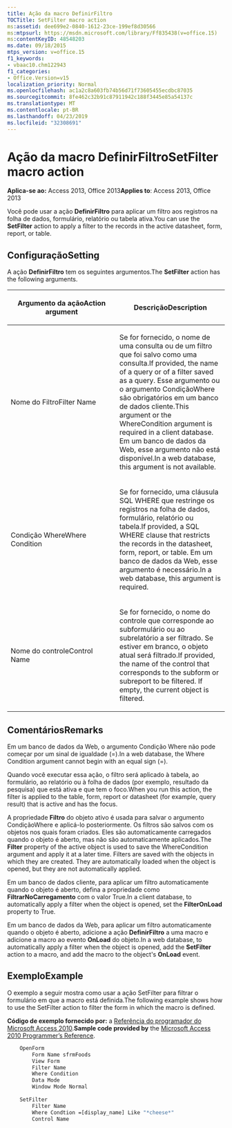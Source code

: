 ```yaml
---
title: Ação da macro DefinirFiltro
TOCTitle: SetFilter macro action
ms:assetid: dee699e2-0840-1612-23ce-199ef8d30566
ms:mtpsurl: https://msdn.microsoft.com/library/Ff835438(v=office.15)
ms:contentKeyID: 48548203
ms.date: 09/18/2015
mtps_version: v=office.15
f1_keywords:
- vbaac10.chm122943
f1_categories:
- Office.Version=v15
localization_priority: Normal
ms.openlocfilehash: ac1a2c8a603fb74b56d71f73605455ecdbc87035
ms.sourcegitcommit: 8fe462c32b91c87911942c188f3445e85a54137c
ms.translationtype: MT
ms.contentlocale: pt-BR
ms.lasthandoff: 04/23/2019
ms.locfileid: "32308691"
---
```

# <a name="setfilter-macro-action"></a><span data-ttu-id="2e9c6-102">Ação da macro DefinirFiltro</span><span class="sxs-lookup"><span data-stu-id="2e9c6-102">SetFilter macro action</span></span>

<span data-ttu-id="2e9c6-103">**Aplica-se ao:** Access 2013, Office 2013</span><span class="sxs-lookup"><span data-stu-id="2e9c6-103">**Applies to**: Access 2013, Office 2013</span></span>

<span data-ttu-id="2e9c6-104">Você pode usar a ação **DefinirFiltro** para aplicar um filtro aos registros na folha de dados, formulário, relatório ou tabela ativa.</span><span class="sxs-lookup"><span data-stu-id="2e9c6-104">You can use the **SetFilter** action to apply a filter to the records in the active datasheet, form, report, or table.</span></span>

## <a name="setting"></a><span data-ttu-id="2e9c6-105">Configuração</span><span class="sxs-lookup"><span data-stu-id="2e9c6-105">Setting</span></span>

<span data-ttu-id="2e9c6-106">A ação **DefinirFiltro** tem os seguintes argumentos.</span><span class="sxs-lookup"><span data-stu-id="2e9c6-106">The **SetFilter** action has the following arguments.</span></span>

<table>
<colgroup>
<col style="width: 50%" />
<col style="width: 50%" />
</colgroup>
<thead>
<tr class="header">
<th><p><span data-ttu-id="2e9c6-107">Argumento da ação</span><span class="sxs-lookup"><span data-stu-id="2e9c6-107">Action argument</span></span></p></th>
<th><p><span data-ttu-id="2e9c6-108">Descrição</span><span class="sxs-lookup"><span data-stu-id="2e9c6-108">Description</span></span></p></th>
</tr>
</thead>
<tbody>
<tr class="odd">
<td><p><span data-ttu-id="2e9c6-109">Nome do Filtro</span><span class="sxs-lookup"><span data-stu-id="2e9c6-109">Filter Name</span></span></p></td>
<td><p><span data-ttu-id="2e9c6-110">Se for fornecido, o nome de uma consulta ou de um filtro que foi salvo como uma consulta.</span><span class="sxs-lookup"><span data-stu-id="2e9c6-110">If provided, the name of a query or of a filter saved as a query.</span></span> <span data-ttu-id="2e9c6-111">Esse argumento ou o argumento CondiçãoWhere são obrigatórios em um banco de dados cliente.</span><span class="sxs-lookup"><span data-stu-id="2e9c6-111">This argument or the WhereCondition argument is required in a client database.</span></span> <span data-ttu-id="2e9c6-112">Em um banco de dados da Web, esse argumento não está disponível.</span><span class="sxs-lookup"><span data-stu-id="2e9c6-112">In a web database, this argument is not available.</span></span></p></td>
</tr>
<tr class="even">
<td><p><span data-ttu-id="2e9c6-113">Condição Where</span><span class="sxs-lookup"><span data-stu-id="2e9c6-113">Where Condition</span></span></p></td>
<td><p><span data-ttu-id="2e9c6-114">Se for fornecido, uma cláusula SQL WHERE que restringe os registros na folha de dados, formulário, relatório ou tabela.</span><span class="sxs-lookup"><span data-stu-id="2e9c6-114">If provided, a SQL WHERE clause that restricts the records in the datasheet, form, report, or table.</span></span> <span data-ttu-id="2e9c6-115">Em um banco de dados da Web, esse argumento é necessário.</span><span class="sxs-lookup"><span data-stu-id="2e9c6-115">In a web database, this argument is required.</span></span></p></td>
</tr>
<tr class="odd">
<td><p><span data-ttu-id="2e9c6-116">Nome do controle</span><span class="sxs-lookup"><span data-stu-id="2e9c6-116">Control Name</span></span></p></td>
<td><p><span data-ttu-id="2e9c6-p103">Se for fornecido, o nome do controle que corresponde ao subformulário ou ao subrelatório a ser filtrado. Se estiver em branco, o objeto atual será filtrado.</span><span class="sxs-lookup"><span data-stu-id="2e9c6-p103">If provided, the name of the control that corresponds to the subform or subreport to be filtered. If empty, the current object is filtered.</span></span></p></td>
</tr>
</tbody>
</table>


## <a name="remarks"></a><span data-ttu-id="2e9c6-119">Comentários</span><span class="sxs-lookup"><span data-stu-id="2e9c6-119">Remarks</span></span>

<span data-ttu-id="2e9c6-120">Em um banco de dados da Web, o argumento Condição Where não pode começar por um sinal de igualdade (=).</span><span class="sxs-lookup"><span data-stu-id="2e9c6-120">In a web database, the Where Condition argument cannot begin with an equal sign (=).</span></span>

<span data-ttu-id="2e9c6-121">Quando você executar essa ação, o filtro será aplicado à tabela, ao formulário, ao relatório ou à folha de dados (por exemplo, resultado da pesquisa) que está ativa e que tem o foco.</span><span class="sxs-lookup"><span data-stu-id="2e9c6-121">When you run this action, the filter is applied to the table, form, report or datasheet (for example, query result) that is active and has the focus.</span></span>

<span data-ttu-id="2e9c6-p104">A propriedade **Filtro** do objeto ativo é usada para salvar o argumento CondiçãoWhere e aplicá-lo posteriormente. Os filtros são salvos com os objetos nos quais foram criados. Eles são automaticamente carregados quando o objeto é aberto, mas não são automaticamente aplicados.</span><span class="sxs-lookup"><span data-stu-id="2e9c6-p104">The **Filter** property of the active object is used to save the WhereCondition argument and apply it at a later time. Filters are saved with the objects in which they are created. They are automatically loaded when the object is opened, but they are not automatically applied.</span></span>

<span data-ttu-id="2e9c6-125">Em um banco de dados cliente, para aplicar um filtro automaticamente quando o objeto é aberto, defina a propriedade como **FiltrarNoCarregamento** com o valor True.</span><span class="sxs-lookup"><span data-stu-id="2e9c6-125">In a client database, to automatically apply a filter when the object is opened, set the **FilterOnLoad** property to True.</span></span>

<span data-ttu-id="2e9c6-126">Em um banco de dados da Web, para aplicar um filtro automaticamente quando o objeto é aberto, adicione a ação **DefinirFiltro** a uma macro e adicione a macro ao evento **OnLoad** do objeto.</span><span class="sxs-lookup"><span data-stu-id="2e9c6-126">In a web database, to automatically apply a filter when the object is opened, add the **SetFilter** action to a macro, and add the macro to the object's **OnLoad** event.</span></span>

## <a name="example"></a><span data-ttu-id="2e9c6-127">Exemplo</span><span class="sxs-lookup"><span data-stu-id="2e9c6-127">Example</span></span>

<span data-ttu-id="2e9c6-128">O exemplo a seguir mostra como usar a ação SetFilter para filtrar o formulário em que a macro está definida.</span><span class="sxs-lookup"><span data-stu-id="2e9c6-128">The following example shows how to use the SetFilter action to filter the form in which the macro is defined.</span></span>

<span data-ttu-id="2e9c6-129">**Código de exemplo fornecido por:** a [Referência do programador do Microsoft Access 2010](https://www.amazon.com/Microsoft-Access-2010-Programmers-Reference/dp/8126528125).</span><span class="sxs-lookup"><span data-stu-id="2e9c6-129">**Sample code provided by** the [Microsoft Access 2010 Programmer’s Reference](https://www.amazon.com/Microsoft-Access-2010-Programmers-Reference/dp/8126528125).</span></span>

```vb
    OpenForm
        Form Name sfrmFoods
        View Form
        Filter Name
        Where Condition
        Data Mode
        Window Mode Normal
    
    SetFilter
        Filter Name
        Where Condtion =[display_name] Like "*cheese*"
        Control Name
```

